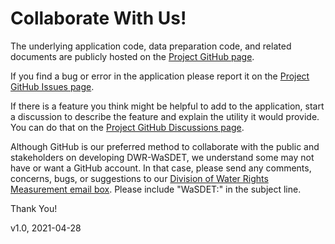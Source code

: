 # Collaborate With Us!

The underlying application code, data preparation code, and related documents are publicly hosted on the [Project GitHub page](https://github.com/jyeazell/dwr-wasdet).  

If you find a bug or error in the application please report it on the [Project GitHub Issues page](https://github.com/jyeazell/dwr-wasdet/issues).  

If there is a feature you think might be helpful to add to the application, start a discussion to describe the feature and explain the utility it would provide. You can do that on the [Project GitHub Discussions page](https://github.com/jyeazell/dwr-wasdet/discussions).  

Although GitHub is our preferred method to collaborate with the public and stakeholders on developing DWR-WaSDET, we understand some may not have or want a GitHub account. In that case, please send any comments, concerns, bugs, or suggestions to our [Division of Water Rights Measurement email box](mailto://dwr-measurement@waterboards.ca.gov). Please include "WaSDET:" in the subject line.

Thank You!


v1.0, 2021-04-28
